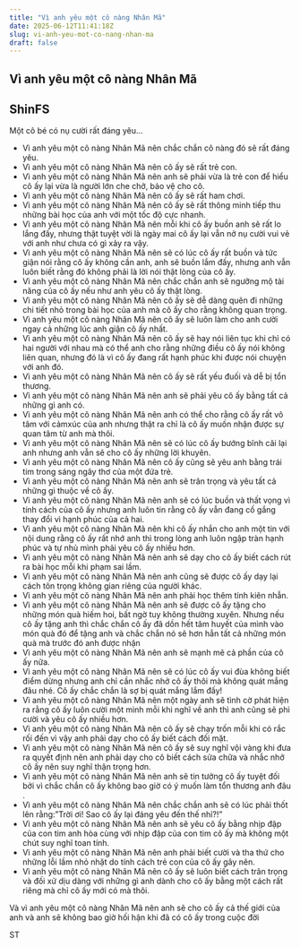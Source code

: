 ```yaml
---
title: "Vì anh yêu một cô nàng Nhân Mã"
date: 2025-06-12T11:41:18Z
slug: vi-anh-yeu-mot-co-nang-nhan-ma
draft: false
---
```


## Vì anh yêu một cô nàng Nhân Mã

## ShinFS

Một cô bé có nụ cười rất đáng yêu...
 
- Vì anh yêu một cô nàng Nhân Mã nên chắc chắn cô nàng đó sẽ rất đáng yêu.
- Vì anh yêu một cô nàng Nhân Mã nên cô ấy sẽ rất trẻ con.
- Vì anh yêu một cô nàng Nhân Mã nên anh sẽ phải vừa là trẻ con để hiểu cô ấy lại vừa là người lớn che chở, bảo vệ cho cô.
- Vì anh yêu một cô nàng Nhân Mã nên cô ấy sẽ rất ham chơi.
- Vì anh yêu một cô nàng Nhân Mã nên cô ấy sẽ rất thông minh tiếp thu những bài học của anh với một tốc độ cực nhanh.
- Vì anh yêu một cô nàng Nhân Mã nên mỗi khi cô ấy buồn anh sẽ rất lo lắng đấy, nhưng thật tuyệt vời là ngày mai cô ấy lại vẫn nở nụ cười vui vẻ với anh như chưa có gì xảy ra vậy. 
- Vì anh yêu một cô nàng Nhân Mã nên sẽ có lúc cô ấy rất buồn và tức giận nói rằng cô ấy không cần anh, anh sẽ buồn lắm đấy, nhưng anh vẫn luôn biết rằng đó không phải là lời nói thật lòng của cô ấy.
- Vì anh yêu một cô nàng Nhân Mã nên chắc chắn anh sẽ ngưỡng mộ tài năng của cô ấy nếu như anh yêu cô ấy thật lòng.
- Vì anh yêu một cô nàng Nhân Mã nên cô ấy sẽ dễ dàng quên đi những chi tiết nhỏ trong bài học của anh mà cô ấy cho rằng không quan trọng.
- Vì anh yêu một cô nàng Nhân Mã nên cô ấy sẽ luôn làm cho anh cười ngay cả những lúc anh giận cô ấy nhất.
- Vì anh yêu một cô nàng Nhân Mã nên cô ấy sẽ hay nói liên tục khi chỉ có hai người với nhau mà có thể anh cho rằng những điều cô ấy nói không liên quan, nhưng đó là vì cô ấy đang rất hạnh phúc khi được nói chuyện với anh đó.
- Vì anh yêu một cô nàng Nhân Mã nên cô ấy sẽ rất yếu đuối và dễ bị tổn thương.
- Vì anh yêu một cô nàng Nhân Mã nên anh sẽ phải yêu cô ấy bằng tất cả những gì anh
có.
- Vì anh yêu một cô nàng Nhân Mã nên anh có thể cho rằng cô ấy rất vô tâm với cảmxúc của anh nhưng thật ra chỉ là cô ấy muốn nhận được sự quan tâm từ anh mà thôi.
- Vì anh yêu một cô nàng Nhân Mã nên sẽ có lúc cô ấy bướng bĩnh cãi lại anh nhưng
anh vẫn sẽ cho cô ấy những lời khuyên.
- Vì anh yêu một cô nàng Nhân Mã nên cô ấy cũng sẽ yêu anh bằng trái tim trong sáng ngây thơ của một đứa trẻ.
- Vì anh yêu một cô nàng Nhân Mã nên anh sẽ trân trọng và yêu tất cả những gì thuộc về cô ấy.
- Vì anh yêu một cô nàng Nhân Mã nên anh sẽ có lúc buồn và thất vọng vì tính cách của cô ấy nhưng anh luôn tin rằng cô ấy vẫn đang cố gắng thay đổi vì hạnh phúc của cả hai.
- Vì anh yêu một cô nàng Nhân Mã nên khi cô ấy nhắn cho anh một tin với nội dung rằng cô ấy rất nhớ anh thì trong lòng anh luôn ngập tràn hạnh phúc và tự nhủ mình phải yêu cô ấy nhiều hơn.
- Vì anh yêu một cô nàng Nhân Mã nên anh sẽ dạy cho cô ấy biết cách rút ra bài học
mỗi khi phạm sai lầm.
- Vì anh yêu một cô nàng Nhân Mã nên anh cũng sẽ được cô ấy dạy lại cách tôn trọng
không gian riêng của người khác.
- Vì anh yêu một cô nàng Nhân Mã nên anh phải học thêm tính kiên nhẫn.
- Vì anh yêu một cô nàng Nhân Mã nên anh sẽ được cô ấy tặng cho những món quà hiếm hoi, bất ngờ tuy không thường xuyên. Nhưng nếu cô ấy tặng anh thì chắc chắn cô ấy đã dồn hết tâm huyết của mình vào món quà đó để tặng anh và chắc chắn nó sẽ hơn hẳn tất cả những món quà mà trước đó anh được nhận 
- Vì anh yêu một cô nàng Nhân Mã nên anh sẽ mạnh mẽ cả phần của cô ấy nữa.
- Vì anh yêu một cô nàng Nhân Mã nên sẽ có lúc cô ấy vui đùa không biết điểm dừng nhưng anh chỉ cần nhắc nhở cô ấy thôi mà không quát mắng đâu nhé. Cô ấy chắc chắn là sợ bị quát mắng lắm đấy! 
- Vì anh yêu một cô nàng Nhân Mã nên một ngày anh sẽ tình cờ phát hiện ra rằng cô ấy luôn cười một mình mỗi khi nghĩ về anh thì anh cũng sẽ phì cười và yêu cô ấy nhiều hơn.
- Vì anh yêu một cô nàng Nhân Mã nên cô ấy sẽ chạy trốn mỗi khi có rắc rối đến vì vậy anh phải dạy cho cô ấy biết cách đối mặt.
- Vì anh yêu một cô nàng Nhân Mã nên cô ấy sẽ suy nghĩ vội vàng khi đưa ra quyết định nên anh phải dạy cho cô biết cách sửa chữa và nhắc nhở cô ấy nên suy nghĩ thận trọng hơn.
- Vì anh yêu một cô nàng Nhân Mã nên anh sẽ tin tưởng cô ấy tuyệt đối bởi vì chắc chắn cô ấy không bao giờ có ý muốn làm tổn thương anh đâu .
- Vì anh yêu một cô nàng Nhân Mã nên chắc chắn anh sẽ có lúc phải thốt lên rằng:”Trời ơi! Sao cô ấy lại đáng yêu đến thế nhỉ?!”
- Vì anh yêu một cô nàng Nhân Mã nên anh sẽ yêu cô ấy bằng nhịp đập của con tim anh hòa cùng với nhịp đập của con tim cô ấy mà không một chút suy nghĩ toan tính.
- Vì anh yêu một cô nàng Nhân Mã nên anh phải biết cười và tha thứ cho những lỗi lầm nhỏ nhặt do tính cách trẻ con của cô ấy gây nên.
- Vì anh yêu một cô nàng Nhân Mã nên cô ấy sẽ luôn biết cách trân trọng và đối xử dịu dàng với những gì anh dành cho cô ấy bằng một cách rất riêng mà chỉ cô ấy mới có mà thôi.
 
Và vì anh yêu một cô nàng Nhân Mã nên anh sẽ cho cô ấy cả thế giới của anh và anh sẽ không bao giờ hối hận khi đã có cô ấy trong cuộc đời 
 
ST